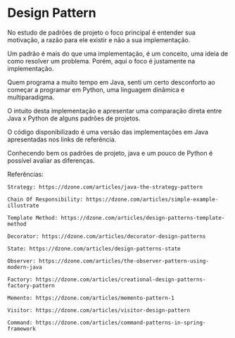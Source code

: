 # Design Pattern

No estudo de padrões de projeto o foco principal é entender sua motivação, a razão para ele existir e não a sua implementação.
 
Um padrão é mais do que uma implementação, é um conceito, uma ideia de como resolver um problema. Porém, aqui o foco é justamente na implementação. 

Quem programa a muito tempo em Java, senti um certo desconforto ao começar a programar em Python, uma linguagem dinâmica e multiparadigma. 

O intuito desta implementação e apresentar uma comparação direta entre Java x Python de alguns padrões de projetos.

O código disponibilizado é uma versão das implementações em Java apresentadas nos links de referência.

Conhecendo bem os padrões de projeto, java e um pouco de Python é possível avaliar as diferenças.

Referências:

	Strategy: https://dzone.com/articles/java-the-strategy-pattern
	
	Chain Of Responsibility: https://dzone.com/articles/simple-example-illustrate
	
	Template Method: https://dzone.com/articles/design-patterns-template-method
	
	Decorator: https://dzone.com/articles/decorator-design-patterns
	
	State: https://dzone.com/articles/design-patterns-state
	
	Observer: https://dzone.com/articles/the-observer-pattern-using-modern-java
	
	Factory: https://dzone.com/articles/creational-design-patterns-factory-pattern
	
	Memento: https://dzone.com/articles/memento-pattern-1
		
	Visitor: https://dzone.com/articles/visitor-design-pattern
	
	Command: https://dzone.com/articles/command-patterns-in-spring-framework
	